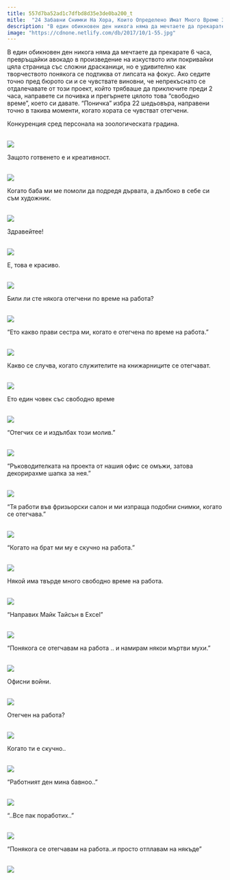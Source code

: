 ```yaml
---
title: 557d7ba52ad1c7dfbd8d35e3de0ba200_t
mitle:  "24 Забавни Снимки На Хора, Които Определено Имат Много Време За Губене!"
description: "В един обикновен ден никога няма да мечтаете да прекарате 6 часа, превръщайки авокадо в произведение на изкуството или покривайки цяла страница със сложни драскани"
image: "https://cdnone.netlify.com/db/2017/10/1-55.jpg"
---
```


 <p>В един обикновен ден никога няма да мечтаете да прекарате 6 часа, превръщайки авокадо в произведение на изкуството или покривайки цяла страница със сложни драсканици, но е удивително как творчеството понякога се подтиква от липсата на фокус. Ако седите точно пред бюрото си и се чувствате виновни, че непрекъснато се отдалечавате от този проект, който трябваше да приключите преди 2 часа, направете си почивка и прегърнете цялото това “свободно време”, което си давате. “Поничка” избра 22 шедьовъра, направени точно в такива моменти, когато хората се чувстват отегчени.</p>      <p>Конкуренция сред персонала на зоологическата градина.</p> <p> <br/><img src="https://cdnone.netlify.com/db/2017/10/1-55.jpg"/><br/></p> <p>Защото готвенето е и креативност.</p>      <p> <br/><img src="https://cdnone.netlify.com/db/2017/10/2-53.jpg"/><br/></p> <p>Когато баба ми ме помоли да подредя дървата, а дълбоко в себе си съм художник.</p> <p> <br/><img src="https://cdnone.netlify.com/db/2017/10/3-53.jpg"/><br/></p> <p>Здравейтее!</p>      <p> <br/><img src="https://cdnone.netlify.com/db/2017/10/4-54.jpg"/><br/></p> <p>Е, това е красиво.</p> <p> <br/><img src="https://cdnone.netlify.com/db/2017/10/5-47.jpg"/><br/></p> <p>Били ли сте някога отегчени по време на работа?</p> <p> <br/><img src="https://cdnone.netlify.com/db/2017/08/3-90.jpg"/><br/></p> <p>“Ето какво прави сестра ми, когато е отегчена по време на работа.”</p>      <p> <br/><img src="https://cdnone.netlify.com/db/2017/08/4-83.jpg"/><br/></p> <p>Какво се случва, когато служителите на книжарниците се отегчават.</p> <p> <br/><img src="https://cdnone.netlify.com/db/2017/08/5-82.jpg"/><br/></p> <p>Ето един човек със свободно време</p>      <p> <br/><img src="https://cdnone.netlify.com/db/2017/08/7-83.jpg"/><br/></p> <p>“Отегчих се и издълбах този молив.”</p> <p> <br/><img src="https://cdnone.netlify.com/db/2017/08/8-87.jpg"/><br/></p> <p>“Ръководителката на проекта от нашия офис се омъжи, затова декорирахме шапка за нея.”</p> <p> <br/><img src="https://cdnone.netlify.com/db/2017/08/9-83.jpg"/><br/></p> <p>“Тя работи във фризьорски салон и ми изпраща подобни снимки, когато се отегчава.”</p> <p> <br/><img src="https://cdnone.netlify.com/db/2017/08/10-74.jpg"/><br/></p> <p>“Когато на брат ми му е скучно на работа.”</p> <p> <br/><img src="https://cdnone.netlify.com/db/2017/08/11-73.jpg"/><br/></p> <p>Някой има твърде много свободно време на работа.</p> <p> <br/><img src="https://cdnone.netlify.com/db/2017/08/12-72.jpg"/><br/></p> <p>“Направих Майк Тайсън в Excel”</p> <p> <br/><img src="https://cdnone.netlify.com/db/2017/08/14-67.jpg"/><br/></p> <p>“Понякога се отегчавам на работа .. и намирам някои мъртви мухи.”</p> <p> <br/><img src="https://cdnone.netlify.com/db/2017/08/15-64.jpg"/><br/></p> <p>Офисни войни.</p> <p> <br/><img src="https://cdnone.netlify.com/db/2017/08/16-58.jpg"/><br/></p> <p>Отегчен на работа?</p> <p> <br/><img src="https://cdnone.netlify.com/db/2017/08/17-54.jpg"/><br/></p> <p>Когато ти е скучно..</p> <p> <br/><img src="https://cdnone.netlify.com/db/2017/08/18-52.jpg"/><br/></p> <p>“Работният ден мина бавноо..”</p> <p> <br/><img src="https://cdnone.netlify.com/db/2017/08/19-46.jpg"/><br/></p> <p>“..Все пак поработих..”</p> <p> <br/><img src="https://cdnone.netlify.com/db/2017/08/20-42.jpg"/><br/></p> <p>“Понякога се отегчавам на работа..и просто отплавам на някъде”</p> <p> <br/><img src="https://cdnone.netlify.com/db/2017/08/21-32.jpg"/><br/></p>       